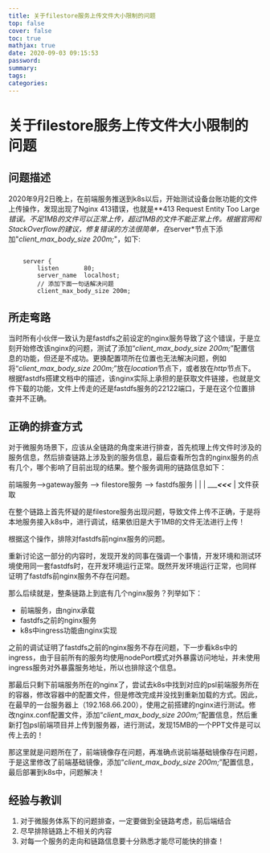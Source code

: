 ```yaml
---
title: 关于filestore服务上传文件大小限制的问题
top: false
cover: false
toc: true
mathjax: true
date: 2020-09-03 09:15:53
password:
summary:
tags:
categories:
---
```


# 关于filestore服务上传文件大小限制的问题

## 问题描述

2020年9月2日晚上，在前端服务推送到k8s以后，开始测试设备台账功能的文件上传操作，发现出现了Nginx 413错误，也就是**413 Request Entity Too Large*错误。不足1MB的文件可以正常上传，超过1MB的文件不能正常上传。根据官网和StackOverflow的建议，修复错误的方法很简单，在*server*节点下添加"*client_max_body_size 200m;*"，如下:

```

    server {
        listen       80;
        server_name  localhost;
        // 添加下面一句话解决问题
        client_max_body_size 200m;

```

## 所走弯路

当时所有小伙伴一致认为是fastdfs之前设定的nginx服务导致了这个错误，于是立刻开始修改该nginx的问题，测试了添加“*client_max_body_size 200m;*”配置信息的功能，但还是不成功。更换配置项所在位置也无法解决问题，例如将“*client_max_body_size 200m;*”放在*location*节点下，或者放在*http*节点下。根据fastdfs搭建文档中的描述，该nginx实际上承担的是获取文件链接，也就是文件下载的功能，文件上传走的还是fastdfs服务的22122端口，于是在这个位置排查并不正确。

## 正确的排查方式

对于微服务场景下，应该从全链路的角度来进行排查，首先梳理上传文件时涉及的服务信息，然后排查链路上涉及到的服务信息，最后查看所包含的nginx服务的点有几个，哪个影响了目前出现的结果。整个服务调用的链路信息如下：

前端服务-->gateway服务 --> filestore服务 --> fastdfs服务
                               |                  |
                               | ________<<<_____ |
                                      文件获取

在整个链路上首先怀疑的是filestore服务出现问题，导致文件上传不正确，于是将本地服务接入k8s中，进行调试，结果依旧是大于1MB的文件无法进行上传！

根据这个操作，排除对fastdfs前nginx服务的问题。

重新讨论这一部分的内容时，发现开发的同事在强调一个事情，开发环境和测试环境使用同一套fastdfs时，在开发环境运行正常。既然开发环境运行正常，也同样证明了fastdfs前nginx服务不存在问题。

那么后续就是，整条链路上到底有几个nginx服务？列举如下：

- 前端服务，由nginx承载
- fastdfs之前的nginx服务
- k8s中ingress功能由nginx实现

之前的调试证明了fastdfs之前的nginx服务不存在问题，下一步看k8s中的ingress，由于目前所有的服务均使用nodePort模式对外暴露访问地址，并未使用ingress服务对外暴露服务地址，所以也排除这个信息。

那最后只剩下前端服务所在的nginx了，尝试去k8s中找到对应的psl前端服务所在的容器，修改容器中的配置文件，但是修改完成并没找到重新加载的方式。因此，在最早的一台服务器上（192.168.66.200），使用之前搭建的nginx进行测试。修改nginx.conf配置文件，添加“*client_max_body_size 200m;*”配置信息，然后重新打包psl前端项目并上传到服务器，进行测试，发现15MB的一个PPT文件是可以传上去的！

那这里就是问题所在了，前端镜像存在问题，再准确点说前端基础镜像存在问题，于是这里修改了前端基础镜像，添加“*client_max_body_size 200m;*”配置信息，最后部署到k8s中，问题解决！

## 经验与教训

1. 对于微服务体系下的问题排查，一定要做到全链路考虑，前后端结合
2. 尽早排除链路上不相关的内容
3. 对每一个服务的走向和链路信息要十分熟悉才能尽可能快的排查！
